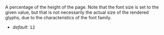 A percentage of the height of the page. Note that the font size is set to the given value, but that is not necessarily the actual size of the rendered glyphs, due to the characteristics of the font family.

* _default:_ <samp class="number">12</samp>